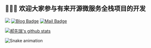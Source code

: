 


##  👋👋👋  欢迎大家参与有来开源微服务全栈项目的开发



[![](https://img.shields.io/github/stars/hxrui/youlai-mall?style=flat-square&label=Stars&logo=github)](https://github.com/hxrui/youlai-mall) [![Blog Badge](https://img.shields.io/badge/blog-370k+%20pageview-brightgreen)](https://www.cnblogs.com/haoxianrui/) [![Mail Badge](https://img.shields.io/badge/-youlaitech@163.com-c14438?style=flat-square&logo=Gmail&logoColor=white&link=mailto:youlaitech@163.com)](mailto:youlaitech@163.com)


[![郝先瑞's github stats](https://github-readme-stats.vercel.app/api?username=hxrui&hide=contribs,prs&show_icons=true&title_color=ffffff&text_color=ffffff&icon_color=ffffff&include_all_commits=true&bg_color=0,240b36,c31432)](https://github.com/hxrui/youlai-mall)

![Snake animation](https://github.com/hxrui/hxrui/output/github-contribution-grid-snake.svg)
